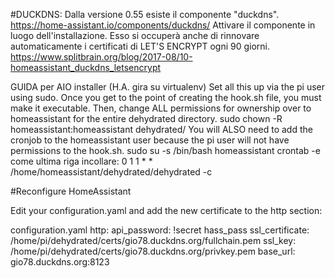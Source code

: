 #DUCKDNS:
Dalla versione 0.55 esiste il componente "duckdns".
https://home-assistant.io/components/duckdns/
Attivare il componente in luogo dell'installazione. 
Esso si occuperà anche di rinnovare automaticamente i certificati di LET'S ENCRYPT ogni 90 giorni.
https://www.splitbrain.org/blog/2017-08/10-homeassistant_duckdns_letsencrypt

GUIDA per AIO installer (H.A. gira su virtualenv)
Set all this up via the pi user using sudo. Once you get to the point of creating the hook.sh file, you must make it executable. Then, change ALL permissions for ownership over to homeassistant for the entire dehydrated directory. sudo chown -R homeassistant:homeassistant dehydrated/
You will ALSO need to add the cronjob to the homeassistant user because the pi user will not have permissions to the hook.sh.
sudo su -s /bin/bash homeassistant
crontab -e
come ultima riga incollare: 
0 1 1 * * /home/homeassistant/dehydrated/dehydrated -c

#Reconfigure HomeAssistant

Edit your configuration.yaml and add the new certificate to the http section:

configuration.yaml
http:
  api_password: !secret hass_pass
  ssl_certificate: /home/pi/dehydrated/certs/gio78.duckdns.org/fullchain.pem
  ssl_key: /home/pi/dehydrated/certs/gio78.duckdns.org/privkey.pem
  base_url: gio78.duckdns.org:8123
